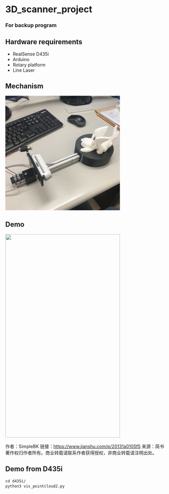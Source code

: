 # 3D_scanner_project
### For backup program

## Hardware requirements
* RealSense D435i
* Arduino
* Rotary platform
* Line Laser

## Mechanism
<img src="./_tmp/1.jpg" width="360" height="360" alt="機構圖"/><br/>
## Demo
<img src="./_tmp/2.gif" width=360 height=640/>



作者：SimpleBK
链接：https://www.jianshu.com/p/20131a0105f5
来源：简书
著作权归作者所有。商业转载请联系作者获得授权，非商业转载请注明出处。

## Demo from D435i
```
cd d435i/
python3 vis_pointcloud2.py
```
